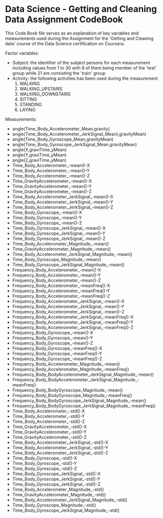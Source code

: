 # Data Science - Getting and Cleaning Data Assignment CodeBook

This Code Book file serves as an explanation of key variables and measurements used during the Assignment for the 'Getting and Cleaning data' course of the Data Science certification on Coursera.

Factor variables:

- Subject: the identifier of the subject persons for each measurement including values from 1 to 30 with 9 of them being member of the 'test' group while 21 are consisting the 'train' group
- Activity: the following activities has been used during the measurement
     1. WALKING
     2. WALKING_UPSTAIRS
     3. WALKING_DOWNSTAIRS
     4. SITTING
     5. STANDING
     6. LAYING
     
Measurements:

                                                          
- angle(Time_Body_Accelerometer_Mean,gravity)                       
- angle(Time_Body_Accelerometer_JerkSignal_Mean),gravityMean)       
- angle(Time_Body_Gyroscope_Mean,gravityMean)                       
- angle(Time_Body_Gyroscope_JerkSignal_Mean,gravityMean)            
- angle(X,graviTime_yMean)                                          
- angle(Y,graviTime_yMean)                                          
- angle(Z,graviTime_yMean)                                          
- Time_Body_Accelerometer_-mean()-X                                 
- Time_Body_Accelerometer_-mean()-Y                                 
- Time_Body_Accelerometer_-mean()-Z                                 
- Time_GravityAccelerometer_-mean()-X                               
- Time_GravityAccelerometer_-mean()-Y                               
- Time_GravityAccelerometer_-mean()-Z                               
- Time_Body_Accelerometer_JerkSignal_-mean()-X                      
- Time_Body_Accelerometer_JerkSignal_-mean()-Y                      
- Time_Body_Accelerometer_JerkSignal_-mean()-Z                      
- Time_Body_Gyroscope_-mean()-X                                     
- Time_Body_Gyroscope_-mean()-Y                                     
- Time_Body_Gyroscope_-mean()-Z                                     
- Time_Body_Gyroscope_JerkSignal_-mean()-X                          
- Time_Body_Gyroscope_JerkSignal_-mean()-Y                          
- Time_Body_Gyroscope_JerkSignal_-mean()-Z                          
- Time_Body_Accelerometer_Magnitude_-mean()                         
- Time_GravityAccelerometer_Magnitude_-mean()                       
- Time_Body_Accelerometer_JerkSignal_Magnitude_-mean()              
- Time_Body_Gyroscope_Magnitude_-mean()                             
- Time_Body_Gyroscope_JerkSignal_Magnitude_-mean()                  
- Frequency_Body_Accelerometer_-mean()-X                            
- Frequency_Body_Accelerometer_-mean()-Y                            
- Frequency_Body_Accelerometer_-mean()-Z                            
- Frequency_Body_Accelerometer_-meanFreq()-X                        
- Frequency_Body_Accelerometer_-meanFreq()-Y                        
- Frequency_Body_Accelerometer_-meanFreq()-Z                        
- Frequency_Body_Accelerometer_JerkSignal_-mean()-X                 
- Frequency_Body_Accelerometer_JerkSignal_-mean()-Y                 
- Frequency_Body_Accelerometer_JerkSignal_-mean()-Z                 
- Frequency_Body_Accelerometer_JerkSignal_-meanFreq()-X             
- Frequency_Body_Accelerometer_JerkSignal_-meanFreq()-Y             
- Frequency_Body_Accelerometer_JerkSignal_-meanFreq()-Z             
- Frequency_Body_Gyroscope_-mean()-X                                
- Frequency_Body_Gyroscope_-mean()-Y                                
- Frequency_Body_Gyroscope_-mean()-Z                                
- Frequency_Body_Gyroscope_-meanFreq()-X                            
- Frequency_Body_Gyroscope_-meanFreq()-Y                            
- Frequency_Body_Gyroscope_-meanFreq()-Z                            
- Frequency_Body_Accelerometer_Magnitude_-mean()                    
- Frequency_Body_Accelerometer_Magnitude_-meanFreq()                
- Frequency_Body_BodyAccelerometer_JerkSignal_Magnitude_-mean()     
- Frequency_Body_BodyAccelerometer_JerkSignal_Magnitude_-meanFreq() 
- Frequency_Body_BodyGyroscope_Magnitude_-mean()                    
- Frequency_Body_BodyGyroscope_Magnitude_-meanFreq()                
- Frequency_Body_BodyGyroscope_JerkSignal_Magnitude_-mean()         
- Frequency_Body_BodyGyroscope_JerkSignal_Magnitude_-meanFreq()     
- Time_Body_Accelerometer_-std()-X                                  
- Time_Body_Accelerometer_-std()-Y                                  
- Time_Body_Accelerometer_-std()-Z                                  
- Time_GravityAccelerometer_-std()-X                                
- Time_GravityAccelerometer_-std()-Y                                
- Time_GravityAccelerometer_-std()-Z                                
- Time_Body_Accelerometer_JerkSignal_-std()-X                       
- Time_Body_Accelerometer_JerkSignal_-std()-Y                       
- Time_Body_Accelerometer_JerkSignal_-std()-Z                       
- Time_Body_Gyroscope_-std()-X                                      
- Time_Body_Gyroscope_-std()-Y                                      
- Time_Body_Gyroscope_-std()-Z                                      
- Time_Body_Gyroscope_JerkSignal_-std()-X                           
- Time_Body_Gyroscope_JerkSignal_-std()-Y                           
- Time_Body_Gyroscope_JerkSignal_-std()-Z                           
- Time_Body_Accelerometer_Magnitude_-std()                          
- Time_GravityAccelerometer_Magnitude_-std()                        
- Time_Body_Accelerometer_JerkSignal_Magnitude_-std()               
- Time_Body_Gyroscope_Magnitude_-std()                              
- Time_Body_Gyroscope_JerkSignal_Magnitude_-std()


